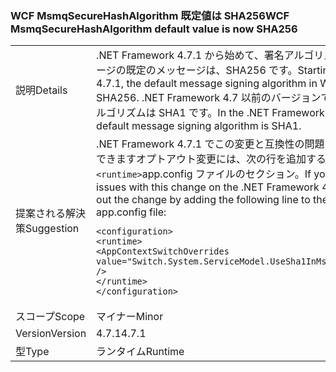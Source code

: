 ### <a name="wcf-msmqsecurehashalgorithm-default-value-is-now-sha256"></a><span data-ttu-id="34fe0-101">WCF MsmqSecureHashAlgorithm 既定値は SHA256</span><span class="sxs-lookup"><span data-stu-id="34fe0-101">WCF MsmqSecureHashAlgorithm default value is now SHA256</span></span>

|   |   |
|---|---|
|<span data-ttu-id="34fe0-102">説明</span><span class="sxs-lookup"><span data-stu-id="34fe0-102">Details</span></span>|<span data-ttu-id="34fe0-103">.NET Framework 4.7.1 から始めて、署名アルゴリズムは、WCF で Msmq メッセージの既定のメッセージは、SHA256 です。</span><span class="sxs-lookup"><span data-stu-id="34fe0-103">Starting with the .NET Framework 4.7.1, the default message signing algorithm in WCF for Msmq messages is SHA256.</span></span> <span data-ttu-id="34fe0-104">.NET Framework 4.7 以前のバージョンで、既定のメッセージの署名アルゴリズムは SHA1 です。</span><span class="sxs-lookup"><span data-stu-id="34fe0-104">In the .NET Framework 4.7 and earlier versions, the default message signing algorithm is SHA1.</span></span>|
|<span data-ttu-id="34fe0-105">提案される解決策</span><span class="sxs-lookup"><span data-stu-id="34fe0-105">Suggestion</span></span>|<span data-ttu-id="34fe0-106">.NET Framework 4.7.1 でこの変更と互換性の問題に実行するか、後ですることができますオプトアウト変更には、次の行を追加することによって場合、 <code>&lt;runtime&gt;</code>app.config ファイルのセクション。</span><span class="sxs-lookup"><span data-stu-id="34fe0-106">If you run into compatibility issues with this change on the .NET Framework 4.7.1 or later, you can opt-out the change by adding the following line to the <code>&lt;runtime&gt;</code>section of your app.config file:</span></span><pre><code class="language-xml">&lt;configuration&gt;&#13;&#10;&lt;runtime&gt;&#13;&#10;&lt;AppContextSwitchOverrides value=&quot;Switch.System.ServiceModel.UseSha1InMsmqEncryptionAlgorithm=true&quot; /&gt;&#13;&#10;&lt;/runtime&gt;&#13;&#10;&lt;/configuration&gt;&#13;&#10;</code></pre>|
|<span data-ttu-id="34fe0-107">スコープ</span><span class="sxs-lookup"><span data-stu-id="34fe0-107">Scope</span></span>|<span data-ttu-id="34fe0-108">マイナー</span><span class="sxs-lookup"><span data-stu-id="34fe0-108">Minor</span></span>|
|<span data-ttu-id="34fe0-109">Version</span><span class="sxs-lookup"><span data-stu-id="34fe0-109">Version</span></span>|<span data-ttu-id="34fe0-110">4.7.1</span><span class="sxs-lookup"><span data-stu-id="34fe0-110">4.7.1</span></span>|
|<span data-ttu-id="34fe0-111">型</span><span class="sxs-lookup"><span data-stu-id="34fe0-111">Type</span></span>|<span data-ttu-id="34fe0-112">ランタイム</span><span class="sxs-lookup"><span data-stu-id="34fe0-112">Runtime</span></span>|

